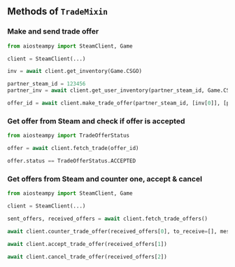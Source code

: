 ## Methods of `TradeMixin`

### Make and send trade offer

```python
from aiosteampy import SteamClient, Game

client = SteamClient(...)

inv = await client.get_inventory(Game.CSGO)

partner_steam_id = 123456
partner_inv = await client.get_user_inventory(partner_steam_id, Game.CSGO)

offer_id = await client.make_trade_offer(partner_steam_id, [inv[0]], [partner_inv[0]], 'Hi, lets change our items!')
```

### Get offer from Steam and check if offer is accepted

```python
from aiosteampy import TradeOfferStatus

offer = await client.fetch_trade(offer_id)

offer.status == TradeOfferStatus.ACCEPTED
```

### Get offers from Steam and counter one, accept & cancel


```python
from aiosteampy import SteamClient, Game

client = SteamClient(...)

sent_offers, received_offers = await client.fetch_trade_offers()

await client.counter_trade_offer(received_offers[0], to_receive=[], message='I want this to be a gift!')

await client.accept_trade_offer(received_offers[1])

await client.cancel_trade_offer(received_offers[2])
```
